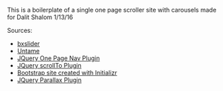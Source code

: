 This is a boilerplate of a single one page scroller site with carousels made for Dalit Shalom 1/13/16


Sources:
<ul>
	<li>
		<a href="http://bxslider.com/">bxslider</a>
	</li>
	<li>
		<a href="http://untame.net/2013/01/how-to-design-a-single-page-scrolling-site-with-twitter-bootstrap/">Untame</a>
	</li>
	<li>
		<a href="https://github.com/davist11/jQuery-One-Page-Nav">JQuery One Page Nav Plugin</a>
	</li>
	<li>
		<a href="http://plugins.jquery.com/scrollTo/">JQuery scrollTo Plugin</a>
	</li>
	<li>
		<a href="http://www.initializr.com/"> Bootstrap site created with Initializr</a>
	</li>
	<li>
		<a href="https://github.com/pixelcog/parallax.js/">JQuery Parallax Plugin</a>
	</li>
</ul>

